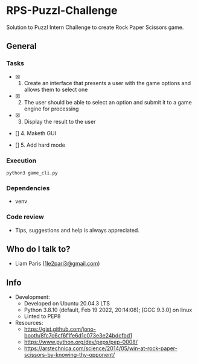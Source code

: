 # RPS-Puzzl-Challenge #

Solution to Puzzl Intern Challenge to create Rock Paper Scissors game.

## General ##

### Tasks ###
- [x] 1. Create an interface that presents a user with the game options and allows them to select one

- [x] 2. The user should be able to select an option and submit it to a game engine for processing

- [x] 3. Display the result to the user

- [] 4. Maketh GUI

- [] 5. Add hard mode


### Execution ###

~~~~
python3 game_cli.py
~~~~

### Dependencies ###
* venv

### Code review ###
* Tips, suggestions and help is always appreciated.

## Who do I talk to? ##
* Liam Paris (1le2pari3@gmail.com)

## Info ##
* Development:
  * Developed on Ubuntu 20.04.3 LTS
  * Python 3.8.10 (default, Feb 19 2022, 20:14:08); [GCC 9.3.0] on linux
  * Linted to PEP8
* Resources:
  * https://gist.github.com/jono-booth/8fc7c6cf6f1fe6d1c073e3e24bdcfbd1
  * https://www.python.org/dev/peps/pep-0008/
  * https://arstechnica.com/science/2014/05/win-at-rock-paper-scissors-by-knowing-thy-opponent/
